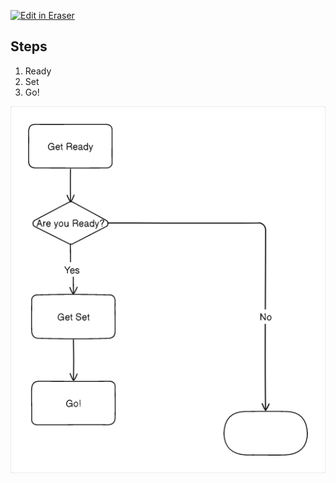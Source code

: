 <p><a target="_blank" href="https://app.eraser.io/workspace/Tc3qtjFgGKfTFZxjTPOS" id="edit-in-eraser-github-link"><img alt="Edit in Eraser" src="https://firebasestorage.googleapis.com/v0/b/second-petal-295822.appspot.com/o/images%2Fgithub%2FOpen%20in%20Eraser.svg?alt=media&amp;token=968381c8-a7e7-472a-8ed6-4a6626da5501"></a></p>

## Steps
1. Ready
2. Set
3. Go!


![Figure 1](/.eraser/Tc3qtjFgGKfTFZxjTPOS___z0Myc8dwfBVhl3GKVktvOiZwUwE2___---figure---lu387ZgVNCMnHoRfT4YTA---figure---0dZ50WtcvybRFN4zESdVQA.png "Figure 1")




<!--- Eraser file: https://app.eraser.io/workspace/Tc3qtjFgGKfTFZxjTPOS --->